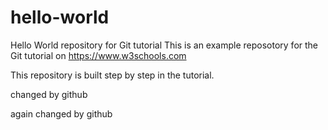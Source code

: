 # hello-world
Hello World repository for Git tutorial 
This is an example reposotory for the Git tutorial on https://www.w3schools.com

This repository is built step by step in the tutorial.

changed by github

again changed by github
